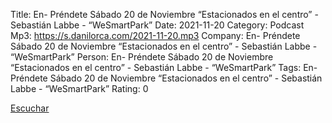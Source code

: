 Title: En- Préndete Sábado 20 de Noviembre  “Estacionados en el centro” - Sebastián Labbe - “WeSmartPark”
Date: 2021-11-20
Category: Podcast
Mp3: https://s.danilorca.com/2021-11-20.mp3
Company: En- Préndete Sábado 20 de Noviembre  “Estacionados en el centro” - Sebastián Labbe - “WeSmartPark”
Person: En- Préndete Sábado 20 de Noviembre  “Estacionados en el centro” - Sebastián Labbe - “WeSmartPark”
Tags: En- Préndete Sábado 20 de Noviembre  “Estacionados en el centro” - Sebastián Labbe - “WeSmartPark”
Rating: 0

<a href="https://s.danilorca.com/2021-11-20.mp3" type="audio/mpeg">
Escuchar
</a>
